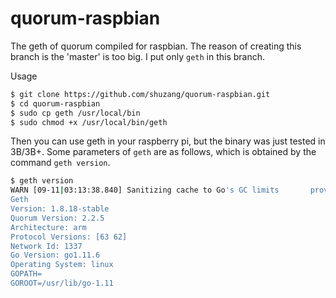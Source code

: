 # quorum-raspbian
The geth of quorum compiled for raspbian. The reason of creating this branch is the 'master' is too big. I put only `geth` in this branch. 

Usage

```bash
$ git clone https://github.com/shuzang/quorum-raspbian.git
$ cd quorum-raspbian
$ sudo cp geth /usr/local/bin
$ sudo chmod +x /usr/local/bin/geth
```

Then you can use geth in your raspberry pi, but the binary was just tested in 3B/3B+. Some parameters of `geth` are as follows, which is obtained by the command `geth version`.

```bash
$ geth version
WARN [09-11|03:13:38.840] Sanitizing cache to Go's GC limits       provided=1024 updated=308
Geth
Version: 1.8.18-stable
Quorum Version: 2.2.5
Architecture: arm
Protocol Versions: [63 62]
Network Id: 1337
Go Version: go1.11.6
Operating System: linux
GOPATH=
GOROOT=/usr/lib/go-1.11
```




